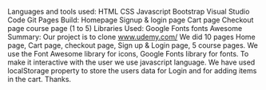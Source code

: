 Languages and tools used:
HTML
CSS
Javascript
Bootstrap
Visual Studio Code
Git
Pages Build:
Homepage
Signup & login page
Cart page
Checkout page
course page (1 to 5)
Libraries Used:
Google Fonts
fonts Awesome
Summary:
Our project is to clone www.udemy.com/ We did 10 pages Home page, Cart page, checkout page, Sign up & Login page, 5 course pages. We use the Font Awesome library for icons, Google Fonts library for fonts. To make it interactive with the user we use javascript language. We have used localStorage property to store the users data for Login and for adding items in the cart. Thanks.